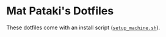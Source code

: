 # Mat Pataki's Dotfiles

These dotfiles come with an install script ([`setup_machine.sh`](https://github.com/mpataki/config_files/blob/master/setup_machine.sh)).

